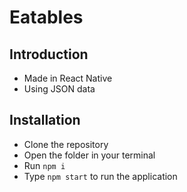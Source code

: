 # Eatables

## Introduction
- Made in React Native
- Using JSON data 

## Installation
- Clone the repository
- Open the folder in your terminal
- Run ```npm i```
- Type ```npm start``` to run the application
